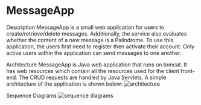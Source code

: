 # MessageApp

Description
MessageApp is a small web application for users to create/retrieve/delete messages. Additionally, the service also evaluates whether the content of a new message is a Palindrome. 
To use this application, the users first need to register then activate their account. Only active users within the application can send messages to one another.

Architecture
MessageApp is Java web application that runs on tomcat. It has web resources which contain all the resources used for the client front-end. The CRUD requests are handled by Java Servlets. A simple architecture of the application is shown below:
![architecture](https://cloud.githubusercontent.com/assets/15851901/12544027/d402c790-c303-11e5-9938-535c2d758ac9.png)

Sequence Diagrams
![sequence diagrams](https://cloud.githubusercontent.com/assets/15851901/12543973/3c87b2ae-c303-11e5-9c9c-f7efbf4c3f14.png)
